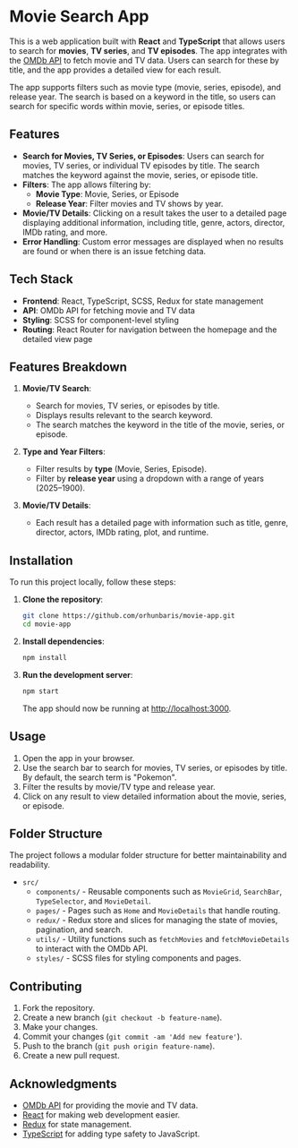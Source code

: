 
# Movie Search App

This is a web application built with **React** and **TypeScript** that allows users to search for **movies**, **TV series**, and **TV episodes**. The app integrates with the [OMDb API](http://www.omdbapi.com/) to fetch movie and TV data. Users can search for these by title, and the app provides a detailed view for each result. 

The app supports filters such as movie type (movie, series, episode), and release year. The search is based on a keyword in the title, so users can search for specific words within movie, series, or episode titles.

## Features

- **Search for Movies, TV Series, or Episodes**: Users can search for movies, TV series, or individual TV episodes by title. The search matches the keyword against the movie, series, or episode title.
- **Filters**: The app allows filtering by:
  - **Movie Type**: Movie, Series, or Episode
  - **Release Year**: Filter movies and TV shows by year.
- **Movie/TV Details**: Clicking on a result takes the user to a detailed page displaying additional information, including title, genre, actors, director, IMDb rating, and more.
- **Error Handling**: Custom error messages are displayed when no results are found or when there is an issue fetching data.

## Tech Stack

- **Frontend**: React, TypeScript, SCSS, Redux for state management
- **API**: OMDb API for fetching movie and TV data
- **Styling**: SCSS for component-level styling
- **Routing**: React Router for navigation between the homepage and the detailed view page

## Features Breakdown

1. **Movie/TV Search**:
    - Search for movies, TV series, or episodes by title.
    - Displays results relevant to the search keyword.
    - The search matches the keyword in the title of the movie, series, or episode.

2. **Type and Year Filters**:
    - Filter results by **type** (Movie, Series, Episode).
    - Filter by **release year** using a dropdown with a range of years (2025–1900).

3. **Movie/TV Details**:
    - Each result has a detailed page with information such as title, genre, director, actors, IMDb rating, plot, and runtime.

## Installation

To run this project locally, follow these steps:

1. **Clone the repository**:
   ```bash
   git clone https://github.com/orhunbaris/movie-app.git
   cd movie-app
   ```

2. **Install dependencies**:
   ```bash
   npm install
   ```

3. **Run the development server**:
   ```bash
   npm start
   ```

   The app should now be running at [http://localhost:3000](http://localhost:3000).

## Usage

1. Open the app in your browser.
2. Use the search bar to search for movies, TV series, or episodes by title. By default, the search term is "Pokemon".
3. Filter the results by movie/TV type and release year.
4. Click on any result to view detailed information about the movie, series, or episode.

## Folder Structure

The project follows a modular folder structure for better maintainability and readability.

- `src/`
  - `components/` - Reusable components such as `MovieGrid`, `SearchBar`, `TypeSelector`, and `MovieDetail`.
  - `pages/` - Pages such as `Home` and `MovieDetails` that handle routing.
  - `redux/` - Redux store and slices for managing the state of movies, pagination, and search.
  - `utils/` - Utility functions such as `fetchMovies` and `fetchMovieDetails` to interact with the OMDb API.
  - `styles/` - SCSS files for styling components and pages.

## Contributing

1. Fork the repository.
2. Create a new branch (`git checkout -b feature-name`).
3. Make your changes.
4. Commit your changes (`git commit -am 'Add new feature'`).
5. Push to the branch (`git push origin feature-name`).
6. Create a new pull request.

## Acknowledgments

- [OMDb API](http://www.omdbapi.com/) for providing the movie and TV data.
- [React](https://reactjs.org/) for making web development easier.
- [Redux](https://redux.js.org/) for state management.
- [TypeScript](https://www.typescriptlang.org/) for adding type safety to JavaScript.
